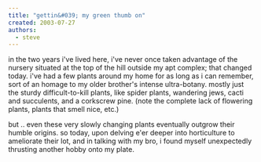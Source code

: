 ```yaml
---
title: "gettin&#039; my green thumb on"
created: 2003-07-27
authors: 
  - steve
---
```


in the two years i've lived here, i've never once taken advantage of the nursery situated at the top of the hill outside my apt complex; that changed today. i've had a few plants around my home for as long as i can remember, sort of an homage to my older brother's intense ultra-botany. mostly just the sturdy difficult-to-kill plants, like spider plants, wandering jews, cacti and succulents, and a corkscrew pine. (note the complete lack of flowering plants, plants that smell nice, etc.)  
  
but .. even these very slowly changing plants eventually outgrow their humble origins. so today, upon delving e'er deeper into horticulture to ameliorate their lot, and in talking with my bro, i found myself unexpectedly thrusting another hobby onto my plate.
